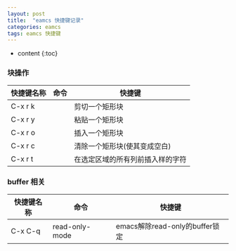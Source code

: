 ```yaml
---
layout: post
title:  "eamcs 快捷键记录"
categories: eamcs 
tags: eamcs 快捷键
---
```


* content
{:toc}

### 块操作
| 快捷键名称 | 命令 | 快捷键  |
| ------------ | ------------ | ------------ |
|C-x r k ||剪切一个矩形块|
|C-x r y ||粘贴一个矩形块|
|C-x r o ||插入一个矩形块|
|C-x r c ||清除一个矩形块(使其变成空白)|
|C-x r t ||在选定区域的所有列前插入样的字符|





### buffer 相关
| 快捷键名称 | 命令 | 快捷键  |
| ------------ | ------------ | ------------ |
| C-x C-q |read-only-mode|emacs解除read-only的buffer锁定|


